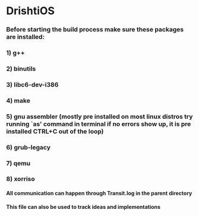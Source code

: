 # DrishtiOS

### Before starting the build process make sure these packages are installed:
### 1) g++
### 2) binutils
### 3) libc6-dev-i386
### 4) make
### 5) gnu assembler (mostly pre installed on most linux distros try running `as' command in terminal if no errors show up, it is pre installed CTRL+C out of the loop)
### 6) grub-legacy
### 7) qemu
### 8) xorriso

#### All communication can happen through Transit.log in the parent directory
#### This file can also be used to track ideas and implementations